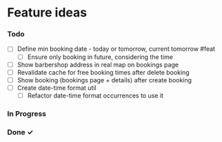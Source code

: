 # Feature ideas

### Todo

- [ ] Define min booking date - today or tomorrow, current tomorrow #feat
  - [ ] Ensure only booking in future, considering the time
- [ ] Show barbershop address in real map on bookings page
- [ ] Revalidate cache for free booking times after delete booking
- [ ] Show booking (bookings page + details) after create booking
- [ ] Create date-time format util
  - [ ] Refactor date-time format occurrences to use it

### In Progress

### Done ✓
